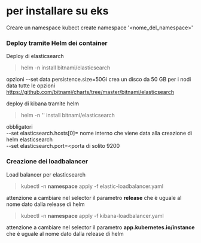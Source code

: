 # per installare su eks

Creare un namespace
kubect create namespace '<nome_del_namespace>'

### Deploy tramite Helm dei container

Deploy di elasticsearch 
> helm -n <namespace> install <nome del deploy> bitnami/elasticsearch 

opzioni 
    --set data.persistence.size=50Gi 
crea un disco da 50 GB per i nodi data
tutte le opzioni https://github.com/bitnami/charts/tree/master/bitnami/elasticsearch

deploy di kibana tramite helm
> helm -n '<namespace>' install <nome del deploy> bitnami/elasticsearch 

obbligatori     
    --set elasticsearch.hosts[0]=<hostname istanza> nome interno che viene data alla creazione di helm elasticsearch  
    --set elasticsearch.port=<porta di solito 9200 

### Creazione dei loadbalancer

Load balancer per elasticsearch
> kubectl -n **namespace** apply -f elastic-loadbalancer.yaml

attenzione a cambiare nel selector il parametro **release** che è uguale al nome dato dalla release di helm

> kubectl -n **namespace** apply -f kibana-loadbalancer.yaml

attenzione a cambiare nel selector il parametro **app.kubernetes.io/instance** che è uguale al nome dato dalla release di helm
